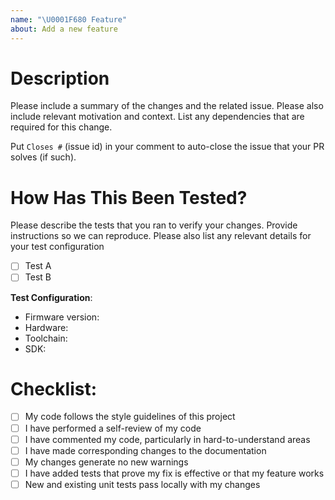 ```yaml
---
name: "\U0001F680 Feature"
about: Add a new feature
---
```


# Description

Please include a summary of the changes and the related issue. Please also include relevant motivation and context. List any dependencies that are required for this change.

Put `Closes #` (issue id) in your comment to auto-close the issue that your PR solves (if such).

# How Has This Been Tested?

Please describe the tests that you ran to verify your changes. Provide instructions so we can reproduce. Please also list any relevant details for your test configuration

- [ ] Test A
- [ ] Test B

**Test Configuration**:
* Firmware version:
* Hardware:
* Toolchain:
* SDK:

# Checklist:

- [ ] My code follows the style guidelines of this project
- [ ] I have performed a self-review of my code
- [ ] I have commented my code, particularly in hard-to-understand areas
- [ ] I have made corresponding changes to the documentation
- [ ] My changes generate no new warnings
- [ ] I have added tests that prove my fix is effective or that my feature works
- [ ] New and existing unit tests pass locally with my changes
